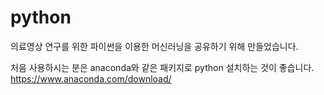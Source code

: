 # python

의료영상 연구를 위한 파이썬을 이용한 머신러닝을 공유하기 위해 만들었습니다.

처음 사용하시는 분은 anaconda와 같은 패키지로 python 설치하는 것이 좋습니다.
https://www.anaconda.com/download/

